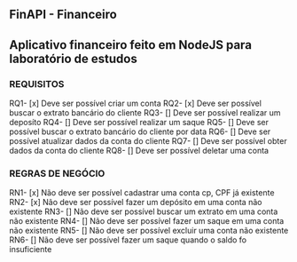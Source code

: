 ## FinAPI - Financeiro

Aplicativo financeiro feito em NodeJS para laboratório de estudos
---

### REQUISITOS

RQ1- [x] Deve ser possível criar um conta
RQ2- [x] Deve ser possível buscar o extrato bancário do cliente
RQ3- [] Deve ser possível realizar um deposíto
RQ4- [] Deve ser possível realizar um saque
RQ5- [] Deve ser possível buscar o extrato bancário do cliente por data
RQ6- [] Deve ser possível atualizar dados da conta do cliente
RQ7- [] Deve ser possível obter dados da conta do cliente
RQ8- [] Deve ser possível deletar uma conta


### REGRAS DE NEGÓCIO

RN1- [x] Não deve ser possível cadastrar uma conta cp, CPF já existente
RN2- [x] Não deve ser possível fazer um depósito em uma conta não existente
RN3- [] Não deve ser possível buscar um extrato em uma conta não existente
RN4- [] Não deve ser possível fazer um saque em uma conta não existente
RN5- [] Não deve ser possível excluir uma conta não existente
RN6- [] Não deve ser possível fazer um saque quando o saldo fo insuficiente